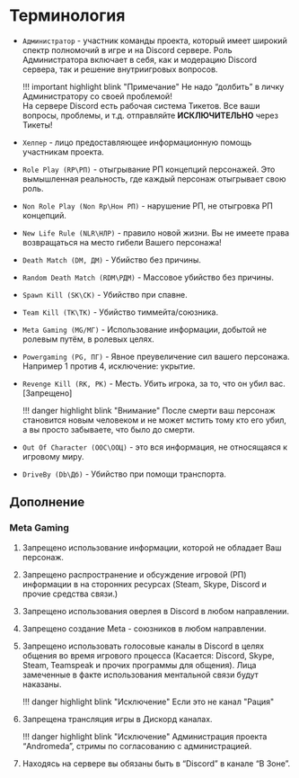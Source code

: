 # Терминология

* ``Администратор`` - участник команды проекта, который имеет широкий спектр полномочий в игре и на Discord сервере. Роль Администратора включает в себя, как и модерацию Discord сервера, так и решение внутриигровых вопросов.

    !!! important highlight blink "Примечание"
        Не надо “долбить” в личку Администратору со своей проблемой!  
        На сервере Discord есть рабочая система Тикетов. Все ваши вопросы, проблемы, и т.д. отправляйте **ИСКЛЮЧИТЕЛЬНО** через Тикеты!

* ``Хелпер`` - лицо предоставляющее информационную помощь участникам проекта.  
* ``Role Play (RP\РП)`` - отыгрывание РП концепций персонажей. Это вымышленная реальность, где каждый персонаж отыгрывает свою роль.  
* ``Non Role Play (Non Rp\Нон РП)`` - нарушение РП, не отыгровка РП концепций.  
* ``New Life Rule (NLR\НЛР)`` - правило новой жизни. Вы не имеете права возвращаться на место гибели Вашего персонажа!  
* ``Death Match (DM, ДМ)`` - Убийство без причины.  
* ``Random Death Match (RDM\РДМ)`` - Массовое убийство без причины.  
* ``Spawn Kill (SK\СК)`` - Убийство при спавне.  
* ``Team Kill (TK\ТК)`` - Убийство тиммейта/союзника.  
* ``Meta Gaming (MG/МГ)`` - Использование информации, добытой не ролевым путём, в ролевых целях.  
* ``Powergaming (PG, ПГ)`` - Явное преувеличение сил вашего персонажа. Например 1 против 4, исключение: укрытие.  
* ``Revenge Kill (RK, РК)`` - Месть. Убить игрока, за то, что он убил вас. [Запрещено]

    !!! danger highlight blink "Внимание"
        После смерти ваш персонаж становится новым человеком и не может мстить тому кто его убил, а вы просто забываете, что было до смерти.

* ``Out Of Character (OOC\ООЦ)`` - это вся информация, не относящаяся к игровому миру.  
* ``DriveBy (Db\Дб)`` - Убийство при помощи транспорта.  

## Дополнение

### Meta Gaming

1. Запрещено использование информации, которой не обладает Ваш персонаж.
1. Запрещено распространение и обсуждение игровой (РП) информации в на сторонних ресурсах (Steam, Skype, Discord и прочие средства связи.)
1. Запрещено использования оверлея в Discord в любом направлении.
1. Запрещено создание Meta - союзников в любом направлении.
1. Запрещено использовать голосовые каналы в Discord в целях общения во время игрового процесса (Касается: Discord, Skype, Steam, Teamspeak и прочих программы для общения). Лица замеченные в факте использования ментальной связи будут наказаны.

    !!! danger highlight blink "Исключение"
        Если это не канал "Рация"

1. Запрещена трансляция игры в Дискорд каналах.

    !!! danger highlight blink "Исключение"
        Администрация проекта “Andromeda”, стримы по согласованию с администрацией.

1. Находясь на сервере вы обязаны быть в “Discord” в канале “В Зоне”.